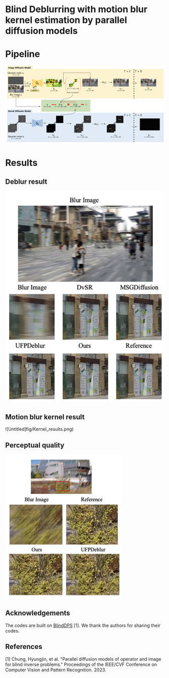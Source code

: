 # Blind Deblurring with motion blur kernel estimation by parallel diffusion models

# Pipeline

![Pipeline](fig/pipeline.png)


# Results



## Deblur result
<p align="center">
<img src="fig/Deblur_results.png" width="800">
</p>

## Motion blur kernel result

![Untitled]fig/Kernel_results.png)

## Perceptual quality

![Untitled](fig/per_result.png)

## Acknowledgements
The codes are built on [BlindDPS](https://github.com/BlindDPS/blind-dps) [1]. We thank the authors for sharing their codes.

## References
[1] Chung, Hyungjin, et al. "Parallel diffusion models of operator and image for blind inverse problems." Proceedings of the IEEE/CVF Conference on Computer Vision and Pattern Recognition. 2023.